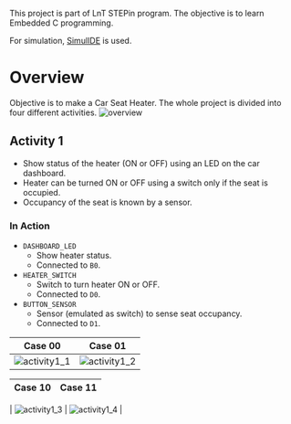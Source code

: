 This project is part of LnT STEPin program. The objective is to learn Embedded C programming.

For simulation, [SimulIDE](https://github.com/riuandg5/lnt-emb-c-activities/blob/master/images/overview.png?raw=true) is used.

# Overview
Objective is to make a Car Seat Heater. The whole project is divided into four different activities.
![overview](https://user-images.githubusercontent.com/86160630/126757412-35739259-3b69-46ac-a710-41c532277fce.png)

## Activity 1
* Show status of the heater (ON or OFF) using an LED on the car dashboard.
* Heater can be turned ON or OFF using a switch only if the seat is occupied.
* Occupancy of the seat is known by a sensor.

### In Action
* `DASHBOARD_LED`
    * Show heater status.
    * Connected to `B0`.
* `HEATER_SWITCH`
    * Switch to turn heater ON or OFF.
    * Connected to `D0`.
* `BUTTON_SENSOR`
    * Sensor (emulated as switch) to sense seat occupancy.
    * Connected to `D1`.

| Case 00                            | Case 01                            |
|------------------------------------|------------------------------------|
| ![activity1_1](https://user-images.githubusercontent.com/86160630/126757023-7dface46-afce-44c6-9624-395222b5beca.png) | ![activity1_2](https://user-images.githubusercontent.com/86160630/126757655-7cd6781f-0b19-4737-831a-87a1064c9bee.png) |

| Case 10                            | Case 11                            |
|------------------------------------|------------------------------------|
| 
![activity1_3](https://user-images.githubusercontent.com/86160630/126757820-7918a187-6b4d-4bb3-8045-90adf9520a95.png) | 
![activity1_4](https://user-images.githubusercontent.com/86160630/126758040-96eecf56-1691-4d0b-982c-31871e5319a9.png) |
